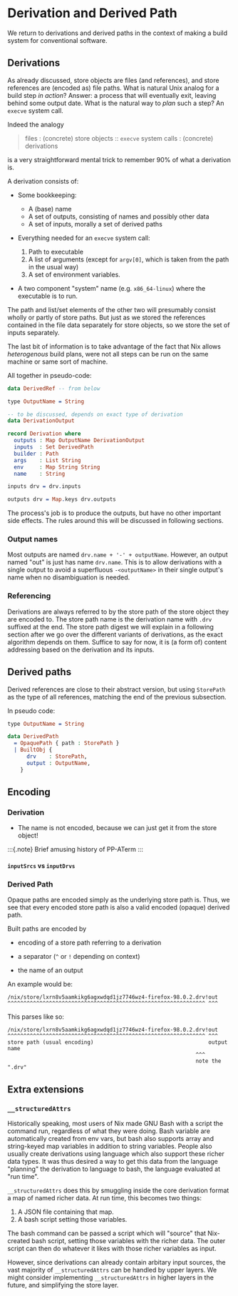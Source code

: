 # Derivation and Derived Path

We return to derivations and derived paths in the context of making a build system for conventional software.

## Derivations

As already discussed, store objects are files (and references), and store references are (encoded as) file paths.
What is natural Unix analog for a build step *in action*?
Answer: a process that will eventually exit, leaving behind some output date.
What is the natural way to *plan* such a step?
An `execve` system call.

Indeed the analogy

> files : (concrete) store objects :: `execve` system calls : (concrete) derivations

is a very straightforward mental trick to remember 90% of what a derivation is.

A derivation consists of:

 - Some bookkeeping:
   - A (base) name
   - A set of outputs, consisting of names and possibly other data
   - A set of inputs, morally a set of derived paths

 - Everything needed for an `execve` system call:
   1. Path to executable
   2. A list of arguments (except for `argv[0]`, which is taken from the path in the usual way)
   3. A set of environment variables.

 - A two component "system" name (e.g. `x86_64-linux`) where the executable is to run.

The path and list/set elements of the other two will presumably consist wholly or partly of store paths.
But just as we stored the references contained in the file data separately for store objects, so we store the set of inputs separately.

The last bit of information is to take advantage of the fact that Nix allows *heterogenous* build plans, were not all steps can be run on the same machine or same sort of machine.

All together in pseudo-code:

```idris
data DerivedRef -- from below

type OutputName = String

-- to be discussed, depends on exact type of derivation
data DerivationOutput

record Derivation where
  outputs : Map OutputName DerivationOutput
  inputs  : Set DerivedPath
  builder : Path
  args    : List String
  env     : Map String String
  name    : String

inputs drv = drv.inputs

outputs drv = Map.keys drv.outputs
```

The process's job is to produce the outputs, but have no other important side effects.
The rules around this will be discussed in following sections.

### Output names

Most outputs are named `drv.name + '-' + outputName`.
However, an output named "out" is just has name `drv.name`.
This is to allow derivations with a single output to avoid a superfluous `-<outputName>` in their single output's name when no disambiguation is needed.

### Referencing

Derivations are always referred to by the store path of the store object they are encoded to.
The store path name is the derivation name with `.drv` suffixed at the end.
The store path digest we will explain in a following section after we go over the different variants of derivations, as the exact algorithm depends on them.
Suffice to say for now, it is (a form of) content addressing based on the derivation and its inputs.

## Derived paths

Derived references are close to their abstract version, but using `StorePath` as the type of all references, matching the end of the previous subsection.

In pseudo code:

```idris
type OutputName = String

data DerivedPath
  = OpaquePath { path : StorePath }
  | BuiltObj {
      drv    : StorePath,
      output : OutputName,
    }
```

## Encoding

### Derivation

- The name is not encoded, because we can just get it from the store object!

:::{.note}
Brief amusing history of PP-ATerm
:::

#### `inputSrcs` vs `inputDrvs`

### Derived Path

Opaque paths are encoded simply as the underlying store path is.
Thus, we see that every encoded store path is also a valid encoded (opaque) derived path.

Built paths are encoded by

- encoding of a store path referring to a derivation

- a separator (`^` or `!` depending on context)

- the name of an output

An example would be:

```
/nix/store/lxrn8v5aamkikg6agxwdqd1jz7746wz4-firefox-98.0.2.drv!out
^^^^^^^^^^^^^^^^^^^^^^^^^^^^^^^^^^^^^^^^^^^^^^^^^^^^^^^^^^^^^^ ^^^
```

This parses like so:

```
/nix/store/lxrn8v5aamkikg6agxwdqd1jz7746wz4-firefox-98.0.2.drv!out
^^^^^^^^^^^^^^^^^^^^^^^^^^^^^^^^^^^^^^^^^^^^^^^^^^^^^^^^^^^^^^ ^^^
store path (usual encoding)                                    output name
                                                           ^^^
                                                           note the ".drv"
```

## Extra extensions

### `__structuredAttrs`

Historically speaking, most users of Nix made GNU Bash with a script the command run, regardless of what they were doing.
Bash variable are automatically created from env vars, but bash also supports array and string-keyed map variables in addition to string variables.
People also usually create derivations using language which also support these richer data types.
It was thus desired a way to get this data from the language "planning" the derivation to language to bash, the language evaluated at "run time".

`__structuredAttrs` does this by smuggling inside the core derivation format a map of named richer data.
At run time, this becomes two things:

1. A JSON file containing that map.
2. A bash script setting those variables.

The bash command can be passed a script which will "source" that Nix-created bash script, setting those variables with the richer data.
The outer script can then do whatever it likes with those richer variables as input.

However, since derivations can already contain arbitary input sources, the vast majority of `__structuredAttrs` can be handled by upper layers.
We might consider implementing `__structuredAttrs` in higher layers in the future, and simplifying the store layer.
